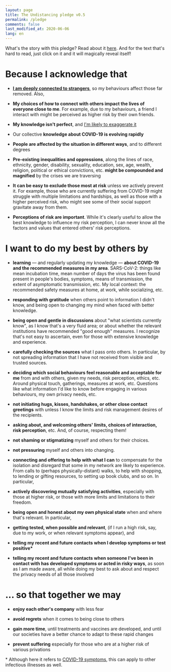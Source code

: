 ```yaml
---
layout: page
title: The Undistancing pledge v0.5
permalink: /pledge
comments: false
last_modified_at: 2020-06-06
lang: en
---
```


<span class="small mark">What's the story with this pledge? Read about it [here]({{site.baseurl}}/about). And for the text that's hard to read, just click on it and it will magically reveal itself!</span>

# Because I acknowledge that


*   [**I am deeply connected to strangers**](https://youtu.be/X0mHf3oSUdU), so my behaviours affect those far removed. Also,

*   **My choices of how to connect with others impact the lives of everyone close to me**. <span class="spoiler">For example, due to my behaviours, a friend I interact with might be perceived as higher risk by their own friends.</span>
    
*   **My knowledge isn't perfect**, and [I'm likely to exaggerate it](https://en.wikipedia.org/wiki/Dunning%E2%80%93Kruger_effect)  

*   Our collective **knowledge about COVID-19 is evolving rapidly**

*   **People are affected by the situation in different ways**, and to different degrees

*   **Pre-existing inequalities and oppressions**, along the lines of race, ethnicity, gender, disability, sexuality, education, sex, age, wealth, religion, political or ethical convictions, etc. **might be compounded and magnified** by the crises we are traversing

*   **It can be easy to exclude those most at risk** <span class="spoiler">unless we actively prevent it. For example, those who are currently suffering from COVID-19 might struggle with multiple limitations and hardships, as well as those with a higher perceived risk, who might see some of their social support gravitate away from them.</span>

*   **Perceptions of risk are important**. <span class="spoiler">While it's clearly useful to allow the best knowledge to influence my risk perception, I can never know all the factors and values that entered others' risk perceptions.</span>
    

# I want to do my best by others by


*   **learning** — and regularly updating my knowledge — **about COVID-19 and the recommended measures in my area**. <span class="spoiler">SARS-CoV-2: things like mean incubation time, mean number of days the virus has been found present in people's bodies, symptoms, means of transmission, the extent of asymptomatic transmission, etc. My local context: the recommended safety measures at home, at work, while socializing, etc.</span>

*   **responding with gratitude** when others point to information I didn't know, and being open to changing my mind when faced with better knowledge.

*   **being open and gentle in discussions** <span class="spoiler">about "what scientists currently know", as I know that's a very fluid area; or about whether the relevant institutions have recommended "good enough" measures. I recognize that's not easy to ascertain, even for those with extensive knowledge and experience.</span>

*   **carefully checking the sources** what I pass onto others. <span class="spoiler">In particular, by not spreading information that I have not received from visible and trusted sources.</span>

*   **deciding which social behaviours feel reasonable and acceptable for me** from and with others, given my needs, risk perception, ethics, etc. <span class="spoiler">Around physical touch, gatherings, measures at work, etc. Questions like what information I'd like to know before engaging in various behaviours, my own privacy needs, etc.</span>

*   **not initiating hugs, kisses, handshakes, or other close contact greetings** with unless I know the limits and risk management desires of the recipients.

*   **asking about, and welcoming others' limits, choices of interaction, risk perception**, etc. And, of course, respecting them!

*   **not shaming or stigmatizing** myself and others for their choices.

*   **not pressuring** myself and others into changing.

*   **connecting and offering to help with what I can** to compensate for the isolation and disregard that some in my network are likely to experience. <span class="spoiler">From calls to (perhaps physically-distant) walks, to help with shopping, to lending or gifting resources, to setting up book clubs, and so on. </span>In particular,

*   **actively discovering mutually satisfying activities**, especially with those at higher risk, or those with more limits and limitations to their freedom.

*   **being open and honest about my own physical state** when and where that's relevant. In particular,  

*   **getting tested, when possible and relevant**, (if I run a high risk, say, due to my work, or when relevant symptoms appear), and  

*   **telling my recent and future contacts when I develop symptoms or test positive\***

*   **telling my recent and future contacts when someone I've been in contact with has developed symptoms or acted in risky ways**<span class="spoiler">, as soon as I am made aware, all while doing my best to ask about and respect the privacy needs of all those involved</span>

# ... so that together we may  

*   **enjoy each other's company** with less fear

*   **avoid regrets** when it comes to being close to others

*   **gain more time**, until treatments and vaccines are developed, and until our societies have a better chance to adapt to these rapid changes  

*   **prevent suffering** especially for those who are at a higher risk of various privations


\* Although here it refers to [COVID-19 symptoms](https://www.who.int/health-topics/coronavirus#tab=tab_3), this can apply to other infectious illnesses as well.